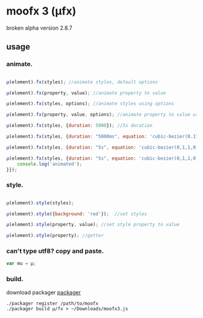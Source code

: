 # moofx 3 (µfx)

broken alpha version 2.8.7

## usage

### animate.

```javascript

µ(element).fx(styles); //animate styles, default options

µ(element).fx(property, value); //animate property to value

µ(element).fx(styles, options); //animate styles using options

µ(element).fx(property, value, options); //animate property to value using options

µ(element).fx(styles, {duration: 5000}); //5s duration

µ(element).fx(styles, {duration: "5000ms", equation: 'cubic-bezier(0.17,0.67,0.83,0.67)'}); //5s duration, cubic-bezier easing function

µ(element).fx(styles, {duration: "5s", equation: 'cubic-bezier(0,1,1,0)'}); //5s duration, cubic-bezier easing function

µ(element).fx(styles, {duration: "5s", equation: 'cubic-bezier(0,1,1,0)', callback: function(){ //5s duration, cubic-bezier easing function, completion callback
	console.log('animated');
}});
```
	
### style.

```javascript

µ(element).style(styles);

µ(element).style({background: 'red'});  //set styles

µ(element).style(property, value); //set style property to value

µ(element).style(property); //getter
```

### can't type utf8? copy and paste.

```javascript
var mu = µ;
```
### build.

download packager [packager](https://github.com/kamicane/packager)

```
./packager register /path/to/moofx
./packager build µ/fx > ~/Downloads/moofx3.js
```
